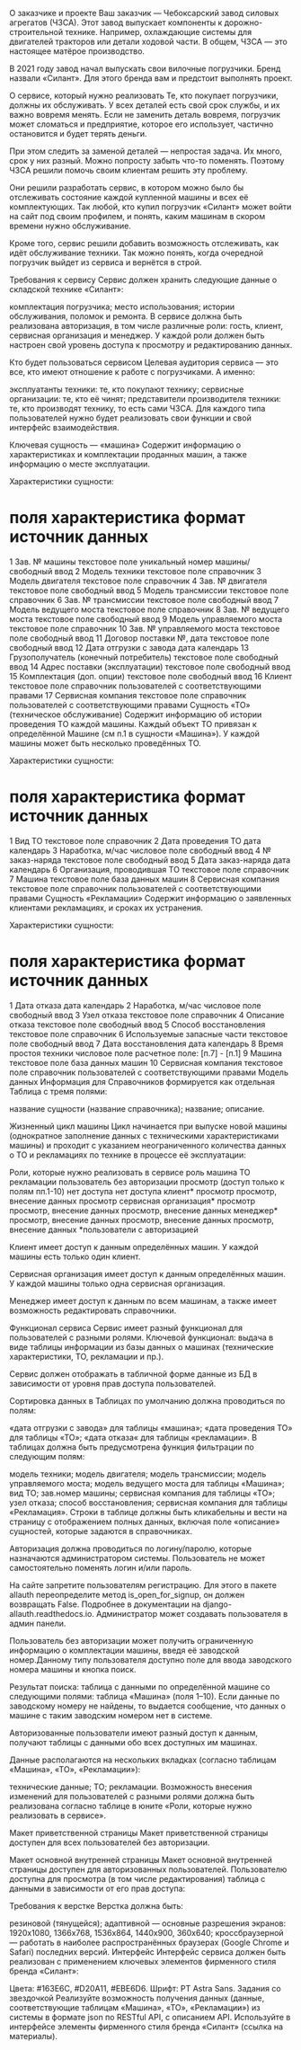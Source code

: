 О заказчике и проекте
Ваш заказчик — Чебоксарский завод силовых агрегатов (ЧЗСА). Этот завод выпускает компоненты к дорожно-строительной технике. Например, охлаждающие системы для двигателей тракторов или детали ходовой части. В общем, ЧЗСА — это настоящее матёрое производство.

В 2021 году завод начал выпускать свои вилочные погрузчики. Бренд назвали «Силант». Для этого бренда вам и предстоит выполнять проект.

О сервисе, который нужно реализовать
Те, кто покупает погрузчики, должны их обслуживать. У всех деталей есть свой срок службы, и их важно вовремя менять. Если не заменить деталь вовремя, погрузчик может сломаться и предприятие, которое его использует, частично остановится и будет терять деньги.

При этом следить за заменой деталей — непростая задача. Их много, срок у них разный. Можно попросту забыть что-то поменять. Поэтому ЧЗСА решили помочь своим клиентам решить эту проблему.

Они решили разработать сервис, в котором можно было бы отслеживать состояние каждой купленной машины и всех её комплектующих. Так любой, кто купил погрузчик «Силант» может войти на сайт под своим профилем, и понять, каким машинам в скором времени нужно обслуживание.

Кроме того, сервис решили добавить возможность отслеживать, как идёт обслуживание техники. Так можно понять, когда очередной погрузчик выйдет из сервиса и вернётся в строй.

Требования к сервису
Сервис должен хранить следующие данные о складской технике «Силант»:

комплектация погрузчика;
место использования;
истории обслуживания, поломок и ремонта.
В сервисе должна быть реализована авторизация, в том числе различные роли: гость, клиент, сервисная организация и менеджер. У каждой роли должен быть настроен свой уровень доступа к просмотру и редактированию данных.

Кто будет пользоваться сервисом
Целевая аудитория сервиса — это все, кто имеют отношение к работе с погрузчиками. А именно:

эксплуатанты техники: те, кто покупают технику;
сервисные организации: те, кто её чинят;
представители производителя техники: те, кто производят технику, то есть сами ЧЗСА.
Для каждого типа пользователей нужно будет реализовать свои функции и свой интерфейс взаимодействия.

Ключевая сущность — «машина»
Содержит информацию о характеристиках и комплектации проданных машин, а также информацию о месте эксплуатации.

Характеристики сущности:

# поля	характеристика	формат	источник данных
1	Зав. № машины	текстовое поле	уникальный номер машины/свободный ввод
2	Модель техники	текстовое поле	справочник
3	Модель двигателя	текстовое поле	справочник
4	Зав. № двигателя	текстовое поле	свободный ввод
5	Модель трансмиссии	текстовое поле	справочник
6	Зав. № трансмиссии	текстовое поле	свободный ввод
7	Модель ведущего моста	текстовое поле	справочник
8	Зав. № ведущего моста	текстовое поле	свободный ввод
9	Модель управляемого моста	текстовое поле	справочник
10	Зав. № управляемого моста	текстовое поле	свободный ввод
11	Договор поставки №, дата	текстовое поле	свободный ввод
12	Дата отгрузки с завода	дата	календарь
13	Грузополучатель (конечный потребитель)	текстовое поле	свободный ввод
14	Адрес поставки (эксплуатации)	текстовое поле	свободный ввод
15	Комплектация (доп. опции)	текстовое поле	свободный ввод
16	Клиент	текстовое поле	справочник пользователей с соответствующими правами
17	Сервисная компания	текстовое поле	справочник пользователей с соответствующими правами
Сущность «ТО» (техническое обслуживание)
Содержит информацию об истории проведения ТО каждой машины. Каждый объект ТО привязан к определённой Машине (см п.1 в сущности «Машина»). У каждой машины может быть несколько проведённых ТО.

Характеристики сущности:

# поля	характеристика	формат	источник данных
1	Вид ТО	текстовое поле	справочник
2	Дата проведения ТО	дата	календарь
3	Наработка, м/час	числовое поле	свободный ввод
4	№ заказ-наряда	текстовое поле	свободный ввод
5	Дата заказ-наряда	дата	календарь
6	Организация, проводившая ТО	текстовое поле	справочник
7	Машина	текстовое поле	база данных машин
8	Сервисная компания	текстовое поле	справочник пользователей с соответствующими правами
Сущность «Рекламации»
Содержит информацию о заявленных клиентами рекламациях, и сроках их устранения.

Характеристики сущности:

# поля	характеристика	формат	источник данных
1	Дата отказа	дата	календарь
2	Наработка, м/час	числовое поле	свободный ввод
3	Узел отказа	текстовое поле	справочник
4	Описание отказа	текстовое поле	свободный ввод
5	Способ восстановления	текстовое поле	справочник
6	Используемые запасные части	текстовое поле	свободный ввод
7	Дата восстановления	дата	календарь
8	Время простоя техники	числовое поле	расчетное поле: [п.7] - [п.1]
9	Mашина	текстовое поле	база данных машин
10	Cервисная компания	текстовое поле	справочник пользователей с соответствующими правами
Модель данных
Информация для Справочников формируется как отдельная Таблица с тремя полями:

название сущности (название справочника);
название;
описание.


Жизненный цикл машины
Цикл начинается при выпуске новой машины (однократное заполнение данных с техническими характеристиками машины) и проходит с указанием неограниченного количества данных о ТО и рекламациях по технике в процессе её эксплуатации:

Роли, которые нужно реализовать в сервисе
роль	машина	ТО	рекламации
пользователь без авторизации	просмотр (доступ только к полям пп.1-10)	нет доступа	нет доступа
клиент*	просмотр	просмотр, внесение данных	просмотр
сервисная организация*	просмотр	просмотр, внесение данных	просмотр, внесение данных
менеджер*	просмотр, внесение данных	просмотр, внесение данных	просмотр, внесение данных
*пользователи с авторизацией

Клиент имеет доступ к данным определённых машин. У каждой машины есть только один клиент.

Сервисная организация имеет доступ к данным определённых машин. У каждой машины только одна сервисная организация.

Менеджер имеет доступ к данным по всем машинам, а также имеет возможность редактировать справочники.

Функционал сервиса
Сервис имеет разный функционал для пользователей с разными ролями. Ключевой функционал: выдача в виде таблицы информации из базы данных о машинах (технические характеристики, ТО, рекламации и пр.).

Сервис должен отображать в табличной форме данные из БД в зависимости от уровня прав доступа пользователей.

Сортировка данных в Таблицах по умолчанию должна проводиться по полям:

«дата отгрузки с завода» для таблицы «машина»;
«дата проведения ТО» для таблицы «ТО»;
«дата отказа« для таблицы «рекламации».
В таблицах должна быть предусмотрена функция фильтрации по следующим полям:

модель техники;
модель двигателя;
модель трансмиссии;
модель управляемого моста;
модель ведущего моста для таблицы «Машина»;
вид ТО;
зав.номер машины;
сервисная компания для таблицы «ТО»;
узел отказа;
способ восстановления;
сервисная компания для таблицы «Рекламация».
Строки в таблице должны быть кликабельны и вести на страницу с отображением полных данных, включая поле «описание» сущностей, которые задаются в справочниках.

Авторизация должна проводиться по логину/паролю, которые назначаются администратором системы. Пользователь не может самостоятельно поменять логин и/или пароль.

На сайте запретите пользователям регистрацию. Для этого в пакете allauth переопределите метод is_open_for_signup, он должен возвращать False. Подробнее в документации на django-allauth.readthedocs.io. Администратор может создавать пользователя в админ панели.

Пользователь без авторизации может получить ограниченную информацию о комплектации машины, введя её заводской номер.Данному типу пользователя доступно поле для ввода заводского номера машины и кнопка поиск.

Результат поиска: таблица с данными по определённой машине со следующими полями: таблица «Машина» (поля 1–10). Если данные по заводскому номеру не найдены, то выдается сообщение, что данных о машине с таким заводским номером нет в системе.

Авторизованные пользователи имеют разный доступ к данным, получают таблицы с данными обо всех доступных им машинах.

Данные располагаются на нескольких вкладках (согласно таблицам «Машина», «ТО», «Рекламации»):

технические данные;
ТО;
рекламации.
Возможность внесения изменений для пользователей с разными ролями должна быть реализована согласно таблице в юните «Роли, которые нужно реализовать в сервисе».

Макет приветственной страницы
Макет приветственной страницы доступен для всех пользователей без авторизации.

Макет основной внутренней страницы
Макет основной внутренней страницы доступен для авторизованных пользователей. Пользователю доступна для просмотра (в том числе редактирования) таблица с данными в зависимости от его прав доступа:

Требования к верстке
Верстка должна быть:

резиновой (тянущейся);
адаптивной — основные разрешения экранов: 1920x1080, 1366x768, 1536x864, 1440x900, 360x640;
кроссбраузерной — работать в наиболее распространённых браузерах (Google Chrome и Safari) последних версий.
Интерфейс
Интерфейс сервиса должен быть реализован с применением ключевых элементов фирменного стиля бренда «Силант»:

Цвета: #163E6C, #D20A11, #EBE6D6.
Шрифт: PT Astra Sans.
Задания со звездочкой
Реализуйте возможность получения данных (данные, соответствующие таблицам «Машина», «ТО», «Рекламации») из системы в формате json по RESTful API, с описанием API.
Используйте в интерфейсе элементы фирменного стиля бренда «Силант» (ссылка на материалы).
